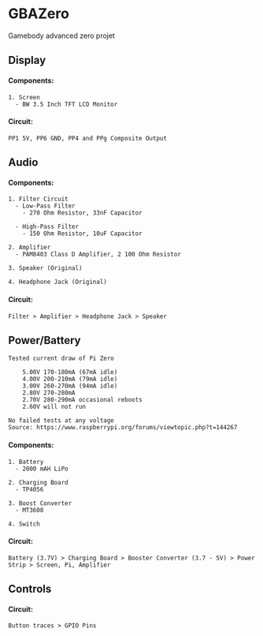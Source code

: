 # GBAZero
Gamebody advanced zero projet

## Display
#### Components:
    1. Screen
      - BW 3.5 Inch TFT LCD Monitor 
#### Circuit:
    PP1 5V, PP6 GND, PP4 and PPg Composite Output

## Audio
#### Components:
    1. Filter Circuit
      - Low-Pass Filter
        - 270 Ohm Resistor, 33nF Capacitor
        
      - High-Pass Filter
        - 150 Ohm Resistor, 10uF Capacitor
        
    2. Amplifier
      - PAM8403 Class D Amplifier, 2 100 Ohm Resistor
      
    3. Speaker (Original)
    
    4. Headphone Jack (Original)
#### Circuit:
    Filter > Amplifier > Headphone Jack > Speaker
      
## Power/Battery
    Tested current draw of Pi Zero

        5.00V 170-180mA (67mA idle)
        4.00V 200-210mA (79mA idle)
        3.00V 260-270mA (94mA idle)
        2.80V 270-280mA
        2.70V 280-290mA occasional reboots
        2.60V will not run

    No failed tests at any voltage
    Source: https://www.raspberrypi.org/forums/viewtopic.php?t=144267


#### Components: 
    1. Battery
      - 2000 mAH LiPo
      
    2. Charging Board
      - TP4056
      
    3. Boost Converter
      - MT3608
      
    4. Switch
#### Circuit:
    Battery (3.7V) > Charging Board > Booster Converter (3.7 - 5V) > Power Strip > Screen, Pi, Amplifier       

## Controls
#### Circuit:
    Button traces > GPIO Pins

